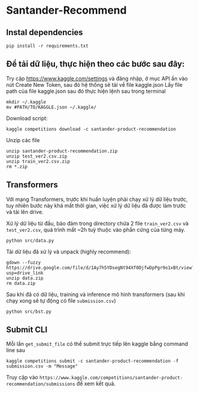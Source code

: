 # Santander-Recommend


## Instal dependencies
```
pip install -r requirements.txt
```
## Để tải dữ liệu, thực hiện theo các bước sau đây:
Try cập https://www.kaggle.com/settings và đăng nhập, ở mục API ấn vào nút Create New Token, sau đó hệ thống sẽ tải về file kaggle.json
Lấy file path của file kaggle.json sau đó thực hiện lệnh sau trong terminal
```
mkdir ~/.kaggle
mv #PATH/TO/KAGGLE.json ~/.kaggle/
```
Download script:
```
kaggle competitions download -c santander-product-recommendation
```
Unzip các file
```
unzip santander-product-recommendation.zip
unzip test_ver2.csv.zip
unzip train_ver2.csv.zip
rm *.zip
```
## Transformers
Với mạng Transformers, trước khi huấn luyện phải chạy xử lý dữ liệu trước, tuy nhiên bước này khá mất thời gian, việc xử lý dữ liệu đã được làm trước và tải lên drive.

Xử lý dữ liệu từ đầu, bảo đảm trong directory chứa 2 file `train_ver2.csv` và `test_ver2.csv`, quá trình mất ~2h tuỳ thuộc vào phần cứng của từng máy.
```
python src/data.py
```
Tải dữ liệu đã xử lý và unpack (highly recommend):
```
gdown --fuzzy https://drive.google.com/file/d/1Ay7h5YDsegNt94Xf0DjfwDpPgr9o1xBt/view?usp=drive_link
unzip data.zip
rm data.zip
```
Sau khi đã có dữ liệu, training và inference mô hình transformers (sau khi chạy xong sẽ tự động có file `submission.csv`)
```
python src/bst.py
```

## Submit CLI
Mỗi lần `get_submit_file` có thể submit trực tiếp lên kaggle bằng command line sau
```
kaggle competitions submit -c santander-product-recommendation -f submission.csv -m "Message"
```
Truy cập vào `https://www.kaggle.com/competitions/santander-product-recommendation/submissions` để xem kết quả.
